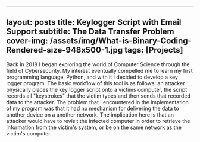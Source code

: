 
---
layout: posts
title: Keylogger Script with Email Support
subtitle: The Data Transfer Problem
cover-img: /assets/img/What-is-Binary-Coding-Rendered-size-948x500-1.jpg
tags: [Projects]
---

Back in 2018 I began exploring the world of Computer Science through the field of Cybersecurity. My interest eventually compelled me to learn my first programming language, Python, and with it I decided to develop a key logger program. The basic workflow of this tool is as follows: an attacker physically places the key logger script onto a victims computer, the script records all "keystrokes" that the victim types and then sends that recorded data to the attacker. The problem that I encountered in the implementation of my program was that it had no mechanism for delivering the data to another device on a another network. The implication here is that an attacker would have to revisit the infected computer in order to retrieve the information from the victim's system, or be on the same network as the victim's computer. 
